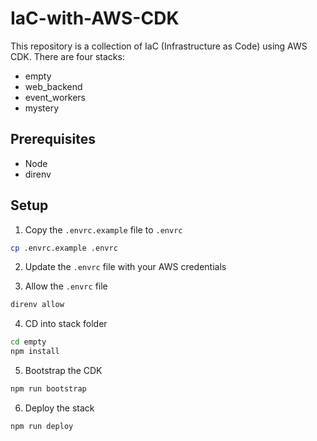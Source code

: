 # IaC-with-AWS-CDK

This repository is a collection of IaC (Infrastructure as Code) using AWS CDK.
There are four stacks:
- empty
- web_backend
- event_workers
- mystery


## Prerequisites

- Node
- direnv


## Setup

1. Copy the `.envrc.example` file to `.envrc`   

```bash
cp .envrc.example .envrc
```

2. Update the `.envrc` file with your AWS credentials

3. Allow the `.envrc` file
```bash
direnv allow
```

4. CD into stack folder
```bash
cd empty
npm install
```

5. Bootstrap the CDK
```bash
npm run bootstrap
```

6. Deploy the stack
```bash
npm run deploy
```




